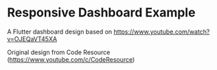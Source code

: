 # Responsive Dashboard Example

A Flutter dashboard design based on https://www.youtube.com/watch?v=OJEQaVT45XA

Original design from Code Resource (https://www.youtube.com/c/CodeResource)